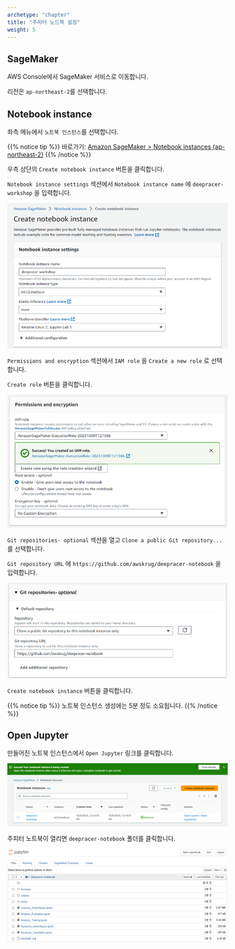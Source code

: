 ```yaml
---
archetype: "chapter"
title: "주피터 노드북 설정"
weight: 5
---
```


## SageMaker

AWS Console에서 SageMaker 서비스로 이동합니다.

리전은 `ap-northeast-2`를 선택합니다.

## Notebook instance

좌측 메뉴에서 `노트북 인스턴스`를 선택합니다.

{{% notice tip %}}
바로가기: [Amazon SageMaker > Notebook instances (ap-northeast-2)](https://ap-northeast-2.console.aws.amazon.com/sagemaker/home?region=ap-northeast-2#/notebook-instances)
{{% /notice %}}

우측 상단의 `Create notebook instance` 버튼을 클릭합니다.

`Notebook instance settings` 섹션에서 `Notebook instance name` 에 `deepracer-workshop` 을 입력합니다.

![](./images/notebook-01.png)

`Permissions and encryption` 섹션에서 `IAM role` 을 `Create a new role` 로 선택합니다.

`Create role` 버튼을 클릭합니다.

![](./images/notebook-02.png)

`Git repositories- optional` 섹션을 열고 `Clone a public Git repository...` 를 선택합니다.

`Git repository URL` 에 `https://github.com/awskrug/deepracer-notebook` 을 입력합니다.

![](./images/notebook-03.png)

`Create notebook instance` 버튼을 클릭합니다.

{{% notice tip %}}
노트북 인스턴스 생성에는 5분 정도 소요됩니다.
{{% /notice %}}

## Open Jupyter

만들어진 노트북 인스턴스에서 `Open Jupyter` 링크를 클릭합니다.

![](./images/notebook-04.png)

주피터 노트북이 열리면 `deepracer-notebook` 폴더를 클릭합니다.

![](./images/notebook-05.png)
